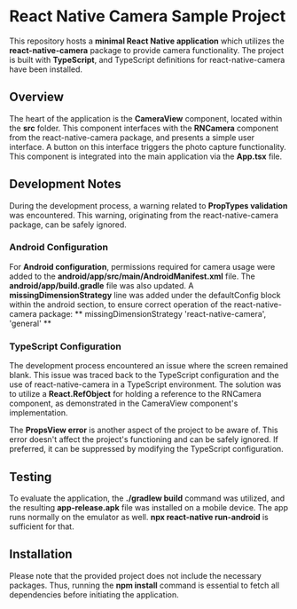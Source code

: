 React Native Camera Sample Project
==================================

This repository hosts a **minimal React Native application** which utilizes the **react-native-camera** package to provide camera functionality. The project is built with **TypeScript**, and TypeScript definitions for react-native-camera have been installed.

Overview
--------

The heart of the application is the **CameraView** component, located within the **src** folder. This component interfaces with the **RNCamera** component from the react-native-camera package, and presents a simple user interface. A button on this interface triggers the photo capture functionality. This component is integrated into the main application via the **App.tsx** file.

Development Notes
-----------------

During the development process, a warning related to **PropTypes validation** was encountered. This warning, originating from the react-native-camera package, can be safely ignored.

### Android Configuration

For **Android configuration**, permissions required for camera usage were added to the **android/app/src/main/AndroidManifest.xml** file. The **android/app/build.gradle** file was also updated. A **missingDimensionStrategy** line was added under the defaultConfig block within the android section, to ensure correct operation of the react-native-camera package:
** missingDimensionStrategy 'react-native-camera', 'general' **

### TypeScript Configuration

The development process encountered an issue where the screen remained blank. This issue was traced back to the TypeScript configuration and the use of react-native-camera in a TypeScript environment. The solution was to utilize a **React.RefObject** for holding a reference to the RNCamera component, as demonstrated in the CameraView component's implementation.

The **PropsView error** is another aspect of the project to be aware of. This error doesn't affect the project's functioning and can be safely ignored. If preferred, it can be suppressed by modifying the TypeScript configuration.

Testing
-------

To evaluate the application, the **./gradlew build** command was utilized, and the resulting **app-release.apk** file was installed on a mobile device. The app runs normally on the emulator as well. **npx react-native run-android** is sufficient for that.

Installation
------------

Please note that the provided project does not include the necessary packages. Thus, running the **npm install** command is essential to fetch all dependencies before initiating the application.
